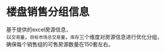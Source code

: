 
楼盘销售分组信息
===========================
基于提供的excel房源信息，<br>
以`交易量`，`目标市场总交易量`，`库存`三个维度对房源信息进行优化分组，<br>
确保每个销售组的可售房源数量在150套左右。<br>
